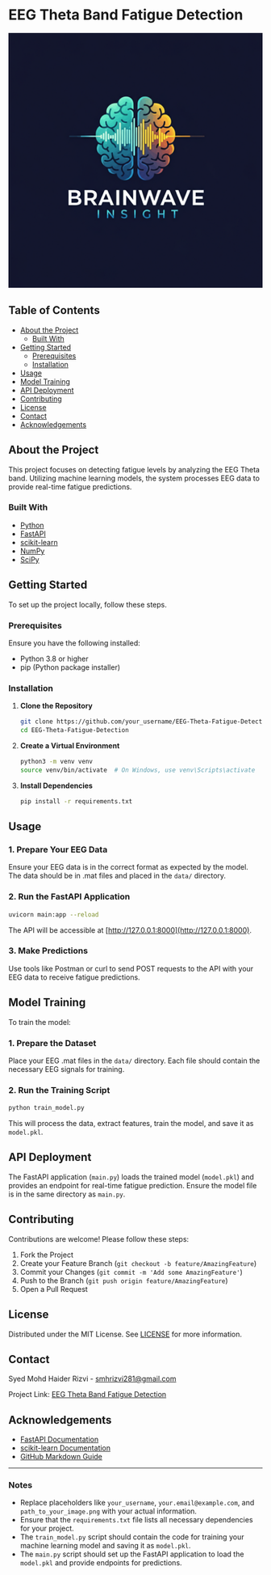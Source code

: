 # EEG Theta Band Fatigue Detection

![Project Banner](docs/image_logo.png)

## Table of Contents

- [About the Project](#about-the-project)
  - [Built With](#built-with)
- [Getting Started](#getting-started)
  - [Prerequisites](#prerequisites)
  - [Installation](#installation)
- [Usage](#usage)
- [Model Training](#model-training)
- [API Deployment](#api-deployment)
- [Contributing](#contributing)
- [License](#license)
- [Contact](#contact)
- [Acknowledgements](#acknowledgements)

## About the Project

This project focuses on detecting fatigue levels by analyzing the EEG Theta band. Utilizing machine learning models, the system processes EEG data to provide real-time fatigue predictions.

### Built With

- [Python](https://www.python.org/)
- [FastAPI](https://fastapi.tiangolo.com/)
- [scikit-learn](https://scikit-learn.org/stable/)
- [NumPy](https://numpy.org/)
- [SciPy](https://www.scipy.org/)

## Getting Started

To set up the project locally, follow these steps.

### Prerequisites

Ensure you have the following installed:

- Python 3.8 or higher
- pip (Python package installer)

### Installation

1. **Clone the Repository**

   ```bash
   git clone https://github.com/your_username/EEG-Theta-Fatigue-Detection.git
   cd EEG-Theta-Fatigue-Detection
   ```

2. **Create a Virtual Environment**

   ```bash
   python3 -m venv venv
   source venv/bin/activate  # On Windows, use venv\Scripts\activate
   ```

3. **Install Dependencies**

   ```bash
   pip install -r requirements.txt
   ```

## Usage

### 1. Prepare Your EEG Data

Ensure your EEG data is in the correct format as expected by the model. The data should be in .mat files and placed in the `data/` directory.

### 2. Run the FastAPI Application

```bash
uvicorn main:app --reload
```

The API will be accessible at [http://127.0.0.1:8000](http://127.0.0.1:8000).

### 3. Make Predictions

Use tools like Postman or curl to send POST requests to the API with your EEG data to receive fatigue predictions.

## Model Training

To train the model:

### 1. Prepare the Dataset

Place your EEG .mat files in the `data/` directory. Each file should contain the necessary EEG signals for training.

### 2. Run the Training Script

```bash
python train_model.py
```

This will process the data, extract features, train the model, and save it as `model.pkl`.

## API Deployment

The FastAPI application (`main.py`) loads the trained model (`model.pkl`) and provides an endpoint for real-time fatigue prediction. Ensure the model file is in the same directory as `main.py`.

## Contributing

Contributions are welcome! Please follow these steps:

1. Fork the Project
2. Create your Feature Branch (`git checkout -b feature/AmazingFeature`)
3. Commit your Changes (`git commit -m 'Add some AmazingFeature'`)
4. Push to the Branch (`git push origin feature/AmazingFeature`)
5. Open a Pull Request

## License

Distributed under the MIT License. See [LICENSE](LICENSE) for more information.

## Contact

Syed Mohd Haider Rizvi - [smhrizvi281@gmail.com](mailto:smhrizvi281@gmail.com)

Project Link: [EEG Theta Band Fatigue Detection](https://github.com/haider1998/EEG-Theta-Fatigue-Detection)

## Acknowledgements

- [FastAPI Documentation](https://fastapi.tiangolo.com/)
- [scikit-learn Documentation](https://scikit-learn.org/stable/)
- [GitHub Markdown Guide](https://docs.github.com/github/writing-on-github/getting-started-with-writing-and-formatting-on-github/basic-writing-and-formatting-syntax)

---

### Notes

- Replace placeholders like `your_username`, `your.email@example.com`, and `path_to_your_image.png` with your actual information.
- Ensure that the `requirements.txt` file lists all necessary dependencies for your project.
- The `train_model.py` script should contain the code for training your machine learning model and saving it as `model.pkl`.
- The `main.py` script should set up the FastAPI application to load the `model.pkl` and provide endpoints for predictions.
